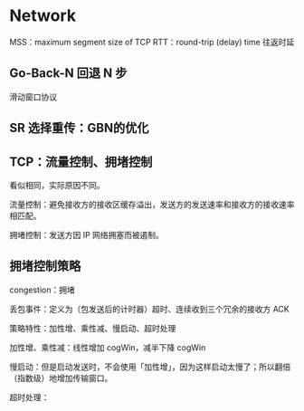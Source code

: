 # Network

MSS：maximum segment size of TCP
RTT：round-trip (delay) time 往返时延

## Go-Back-N 回退 N 步

滑动窗口协议

## SR 选择重传：GBN的优化

## TCP：流量控制、拥堵控制

看似相同，实际原因不同。

流量控制：避免接收方的接收区缓存溢出，发送方的发送速率和接收方的接收速率相匹配。

拥堵控制：发送方因 IP 网络拥塞而被遏制。

## 拥堵控制策略

congestion：拥堵

丢包事件：定义为（包发送后的计时器）超时、连续收到三个冗余的接收方 ACK

策略特性：加性增、乘性减、慢启动、超时处理

加性增、乘性减：线性增加 cogWin，减半下降 cogWin

慢启动：但是启动发送时，不会使用「加性增」，因为这样启动太慢了；所以翻倍（指数级）地增加传输窗口。

超时处理：
